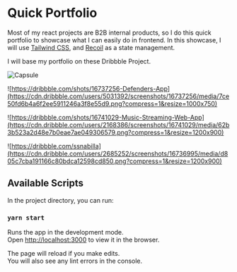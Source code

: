 # Quick Portfolio

Most of my react projects are B2B internal products, so I do this quick portfolio to showcase what I can easily do in frontend.
In this showcase, I will use [Tailwind CSS](https://tailwindcss.com/), and [Recoil](https://recoiljs.org/) as a state management.

I will base my portfolio on these Dribbble Project.

![Capsule](https://cdn.dribbble.com/users/7237996/screenshots/16744319/media/aba3423c2d5f5d05af8bd6da3cc62824.jpg?compress=1&resize=1200x900)

![https://dribbble.com/shots/16737256-Defenders-App](https://cdn.dribbble.com/users/5031392/screenshots/16737256/media/7ce50fd6b4a6f2ee5911246a3f8e55d9.png?compress=1&resize=1000x750)

![https://dribbble.com/shots/16741029-Music-Streaming-Web-App](https://cdn.dribbble.com/users/2168386/screenshots/16741029/media/62b3b523a2d48e7b0eae7ae049306579.png?compress=1&resize=1200x900)

![https://dribbble.com/ssnabilla](https://cdn.dribbble.com/users/2685252/screenshots/16736995/media/d805c7cba191166c80bdca12598cd850.png?compress=1&resize=1200x900)


## Available Scripts

In the project directory, you can run:

### `yarn start`

Runs the app in the development mode.\
Open [http://localhost:3000](http://localhost:3000) to view it in the browser.

The page will reload if you make edits.\
You will also see any lint errors in the console.
